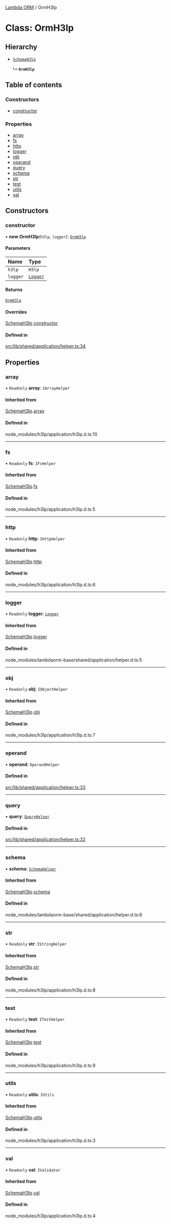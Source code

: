 [Lambda ORM](../README.md) / OrmH3lp

# Class: OrmH3lp

## Hierarchy

- [`SchemaH3lp`](SchemaH3lp.md)

  ↳ **`OrmH3lp`**

## Table of contents

### Constructors

- [constructor](OrmH3lp.md#constructor)

### Properties

- [array](OrmH3lp.md#array)
- [fs](OrmH3lp.md#fs)
- [http](OrmH3lp.md#http)
- [logger](OrmH3lp.md#logger)
- [obj](OrmH3lp.md#obj)
- [operand](OrmH3lp.md#operand)
- [query](OrmH3lp.md#query)
- [schema](OrmH3lp.md#schema)
- [str](OrmH3lp.md#str)
- [test](OrmH3lp.md#test)
- [utils](OrmH3lp.md#utils)
- [val](OrmH3lp.md#val)

## Constructors

### constructor

• **new OrmH3lp**(`h3lp`, `logger`): [`OrmH3lp`](OrmH3lp.md)

#### Parameters

| Name | Type |
| :------ | :------ |
| `h3lp` | `H3lp` |
| `logger` | [`Logger`](Logger.md) |

#### Returns

[`OrmH3lp`](OrmH3lp.md)

#### Overrides

[SchemaH3lp](SchemaH3lp.md).[constructor](SchemaH3lp.md#constructor)

#### Defined in

[src/lib/shared/application/helper.ts:34](https://github.com/lambda-orm/lambdaorm/blob/4962287d/src/lib/shared/application/helper.ts#L34)

## Properties

### array

• `Readonly` **array**: `IArrayHelper`

#### Inherited from

[SchemaH3lp](SchemaH3lp.md).[array](SchemaH3lp.md#array)

#### Defined in

node_modules/h3lp/application/h3lp.d.ts:10

___

### fs

• `Readonly` **fs**: `IFsHelper`

#### Inherited from

[SchemaH3lp](SchemaH3lp.md).[fs](SchemaH3lp.md#fs)

#### Defined in

node_modules/h3lp/application/h3lp.d.ts:5

___

### http

• `Readonly` **http**: `IHttpHelper`

#### Inherited from

[SchemaH3lp](SchemaH3lp.md).[http](SchemaH3lp.md#http)

#### Defined in

node_modules/h3lp/application/h3lp.d.ts:6

___

### logger

• `Readonly` **logger**: [`Logger`](Logger.md)

#### Inherited from

[SchemaH3lp](SchemaH3lp.md).[logger](SchemaH3lp.md#logger)

#### Defined in

node_modules/lambdaorm-base/shared/application/helper.d.ts:5

___

### obj

• `Readonly` **obj**: `IObjectHelper`

#### Inherited from

[SchemaH3lp](SchemaH3lp.md).[obj](SchemaH3lp.md#obj)

#### Defined in

node_modules/h3lp/application/h3lp.d.ts:7

___

### operand

• **operand**: `OperandHelper`

#### Defined in

[src/lib/shared/application/helper.ts:33](https://github.com/lambda-orm/lambdaorm/blob/4962287d/src/lib/shared/application/helper.ts#L33)

___

### query

• **query**: [`QueryHelper`](QueryHelper.md)

#### Defined in

[src/lib/shared/application/helper.ts:32](https://github.com/lambda-orm/lambdaorm/blob/4962287d/src/lib/shared/application/helper.ts#L32)

___

### schema

• **schema**: [`SchemaHelper`](SchemaHelper.md)

#### Inherited from

[SchemaH3lp](SchemaH3lp.md).[schema](SchemaH3lp.md#schema)

#### Defined in

node_modules/lambdaorm-base/shared/application/helper.d.ts:6

___

### str

• `Readonly` **str**: `IStringHelper`

#### Inherited from

[SchemaH3lp](SchemaH3lp.md).[str](SchemaH3lp.md#str)

#### Defined in

node_modules/h3lp/application/h3lp.d.ts:8

___

### test

• `Readonly` **test**: `ITestHelper`

#### Inherited from

[SchemaH3lp](SchemaH3lp.md).[test](SchemaH3lp.md#test)

#### Defined in

node_modules/h3lp/application/h3lp.d.ts:9

___

### utils

• `Readonly` **utils**: `IUtils`

#### Inherited from

[SchemaH3lp](SchemaH3lp.md).[utils](SchemaH3lp.md#utils)

#### Defined in

node_modules/h3lp/application/h3lp.d.ts:3

___

### val

• `Readonly` **val**: `IValidator`

#### Inherited from

[SchemaH3lp](SchemaH3lp.md).[val](SchemaH3lp.md#val)

#### Defined in

node_modules/h3lp/application/h3lp.d.ts:4
